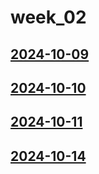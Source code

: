 # week_02 <!-- markmap: foldAll -->
## [2024-10-09](2024-10-09/2024-10-09.html)
## [2024-10-10](2024-10-10/2024-10-10.html)
## [2024-10-11](2024-10-11/2024-10-11.html)
## [2024-10-14](2024-10-14/2024-10-14.html)

